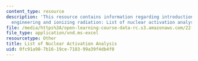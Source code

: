```yaml
---
content_type: resource
description: 'This resource contains information regarding introduction to nuclear
  engineering and ionizing radiation: List of nuclear activation analysis.'
file: /media/https%3A/open-learning-course-data-rc.s3.amazonaws.com/22-01-introduction-to-nuclear-engineering-and-ionizing-radiation-fall-2016/0fc91a987b1619ce718399a39f4db4f0_ps5_NAA.xls
file_type: application/vnd.ms-excel
resourcetype: Other
title: List of Nuclear Activation Analysis
uid: 0fc91a98-7b16-19ce-7183-99a39f4db4f0
---
```

